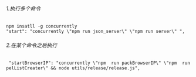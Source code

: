 ###### 1.执行多个命令

```shell
npm insatll -g concurrently
"start": "concurrently \"npm run json_server\" \"npm run server\" ",
```

###### 2.在某个命令之后执行

```shell
 "startBrowserIP": "concurrently \"npm  run packBrowserIP\" \"npm  run pelListCreater\" && node utils/release/release.js",
```

